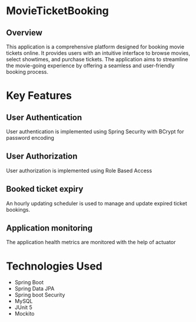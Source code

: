 # MovieTicketBooking
## Overview
This application is a comprehensive platform designed for booking movie tickets online.
It provides users with an intuitive interface to browse movies, select showtimes, and purchase tickets. 
The application aims to streamline the movie-going experience by offering a seamless and user-friendly booking process.

# Key Features

## User Authentication
User authentication is implemented using Spring Security with BCrypt for password encoding

## User Authorization
User authorization is implemented using Role Based Access

## Booked ticket expiry
An hourly updating scheduler is used to manage and update expired ticket bookings.

## Application monitoring
The application health metrics are monitored with the help of actuator

# Technologies Used
+  Spring Boot
+ Spring Data JPA
+ Spring boot Security
+ MySQL
+ JUnit 5
+ Mockito

